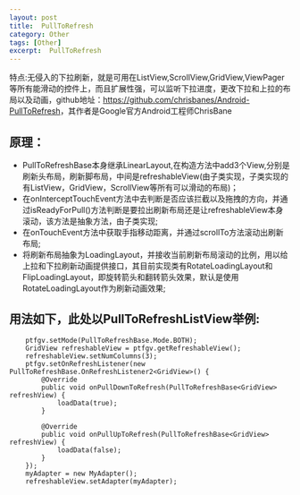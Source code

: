 ```yaml
---
layout: post
title:  PullToRefresh
category: Other
tags: [Other]
excerpt:  PullToRefresh
---
```




特点:无侵入的下拉刷新，就是可用在ListView,ScrollView,GridView,ViewPager等所有能滑动的控件上，而且扩展性强，可以监听下拉进度，更改下拉和上拉的布局以及动画，github地址：<https://github.com/chrisbanes/Android-PullToRefresh>，其作者是Google官方Android工程师ChrisBane

## 原理： ##

- PullToRefreshBase本身继承LinearLayout,在构造方法中add3个View,分别是刷新头布局，刷新脚布局，中间是refreshableView(由子类实现，子类实现的有ListView，GridView，ScrollView等所有可以滑动的布局)； 
- 在onInterceptTouchEvent方法中去判断是否应该拦截以及拖拽的方向，并通过isReadyForPull()方法判断是要拉出刷新布局还是让refreshableView本身滚动，该方法是抽象方法，由子类实现; 
- 在onTouchEvent方法中获取手指移动距离，并通过scrollTo方法滚动出刷新布局; 
- 将刷新布局抽象为LoadingLayout，并接收当前刷新布局滚动的比例，用以给上拉和下拉刷新动画提供接口，其目前实现类有RotateLoadingLayout和FlipLoadingLayout，即旋转箭头和翻转箭头效果，默认是使用RotateLoadingLayout作为刷新动画效果;

## 用法如下，此处以PullToRefreshListView举例: ##


        ptfgv.setMode(PullToRefreshBase.Mode.BOTH);
        GridView refreshableView = ptfgv.getRefreshableView();
        refreshableView.setNumColumns(3);
        ptfgv.setOnRefreshListener(new PullToRefreshBase.OnRefreshListener2<GridView>() {
            @Override
            public void onPullDownToRefresh(PullToRefreshBase<GridView> refreshView) {
                loadData(true);
            }

            @Override
            public void onPullUpToRefresh(PullToRefreshBase<GridView> refreshView) {
                loadData(false);
            }
        });
        myAdapter = new MyAdapter();
        refreshableView.setAdapter(myAdapter);

 

